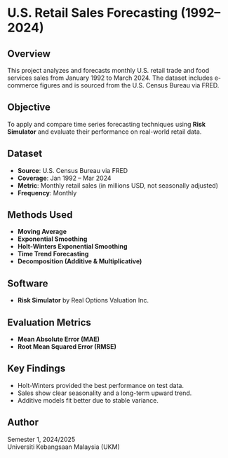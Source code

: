 # U.S. Retail Sales Forecasting (1992–2024)

## Overview

This project analyzes and forecasts monthly U.S. retail trade and food services sales from January 1992 to March 2024. The dataset includes e-commerce figures and is sourced from the U.S. Census Bureau via FRED.

## Objective

To apply and compare time series forecasting techniques using **Risk Simulator** and evaluate their performance on real-world retail data.

## Dataset

- **Source**: U.S. Census Bureau via FRED
- **Coverage**: Jan 1992 – Mar 2024
- **Metric**: Monthly retail sales (in millions USD, not seasonally adjusted)
- **Frequency**: Monthly

## Methods Used

- **Moving Average**
- **Exponential Smoothing**
- **Holt-Winters Exponential Smoothing**
- **Time Trend Forecasting**
- **Decomposition (Additive & Multiplicative)**

## Software

- **Risk Simulator** by Real Options Valuation Inc.

## Evaluation Metrics

- **Mean Absolute Error (MAE)**
- **Root Mean Squared Error (RMSE)**

## Key Findings

- Holt-Winters provided the best performance on test data.
- Sales show clear seasonality and a long-term upward trend.
- Additive models fit better due to stable variance.

## Author

Semester 1, 2024/2025  
Universiti Kebangsaan Malaysia (UKM)

